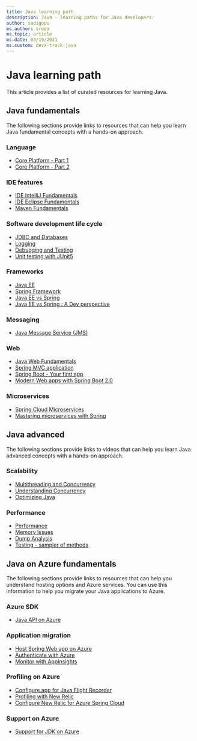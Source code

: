 ```yaml
---
title: Java learning path
description: Java - learning paths for Java developers.
author: sadigopu
ms.author: sreea
ms.topic: article
ms.date: 03/19/2021
ms.custom: devx-track-java
---
```


# Java learning path

This article provides a list of curated resources for learning Java.

## Java fundamentals

The following sections provide links to resources that can help you learn Java fundamental concepts with a hands-on approach.

### Language

- [Core Platform - Part 1](https://www.linkedin.com/learning/5157019?u=3322)
- [Core Platform - Part 2](https://www.linkedin.com/learning/advanced-java-programming-2/learn-advanced-java-programming?u=3322)

### IDE features

- [IDE IntelliJ Fundamentals](https://www.linkedin.com/learning/intellij-idea-community-edition-essential-training/welcome?u=3322)
- [IDE Eclipse Fundamentals](https://www.linkedin.com/learning/eclipse-essential-training/welcome?u=3322)
- [Maven Fundamentals](https://www.linkedin.com/learning/5237111?u=3322)

### Software development life cycle

- [JDBC and Databases](https://www.linkedin.com/learning/learning-jdbc/get-going-with-data-access-in-java?u=3322)
- [Logging](https://www.youtube.com/watch?v=oiaEP57nsmI)
- [Debugging and Testing](https://learning.oreilly.com/library/view/java-for-absolute/9781484237786/html/463938_1_En_9_Chapter.xhtml)
- [Unit testing with JUnit5](https://www.linkedin.com/learning/5179603?u=3322)

### Frameworks

- [Java EE](https://www.linkedin.com/learning/learning-java-enterprise-edition?u=3322)
- [Spring Framework](https://www.linkedin.com/learning/1281479?u=3322)
- [Java EE vs Spring](https://www.quora.com/What-are-the-differences-between-Java-EE-and-Spring)
- [Java EE vs Spring : A Dev perspective](https://dzone.com/articles/developers-perspective-spring)

### Messaging

- [Java Message Service (JMS)](https://www.linkedin.com/learning/5198222?u=3322)

### Web

- [Java Web Fundamentals](https://www.linkedin.com/learning/5181572?u=3322)
- [Spring MVC application](https://www.linkedin.com/learning/spring-spring-mvc-2/spring-mvc-for-robust-applications?u=3322)
- [Spring Boot - Your first app](https://www.linkedin.com/learning/learning-spring-with-spring-boot-2?u=3322)
- [Modern Web apps with Spring Boot 2.0](https://www.linkedin.com/learning/5121580?u=3322)

### Microservices

- [Spring Cloud Microservices](https://www.linkedin.com/learning/spring-spring-cloud-2?u=3322)
- [Mastering microservices with Spring](https://www.linkedin.com/learning/mastering-microservices-with-java?u=3322)

## Java advanced

The following sections provide links to videos that can help you learn Java advanced concepts with a hands-on approach.

### Scalability

- [Multithreading and Concurrency](https://www.linkedin.com/learning/learning-java-threads/welcome?u=3322)
- [Understanding Concurrency](https://learning.oreilly.com/playlists/d44bf7e8-56c4-415d-8d76-b621373d44ee/)
- [Optimizing Java](https://www.linkedin.com/learning/5219237?u=3322)

### Performance

- [Performance](https://blogs.msdn.microsoft.com/azureossds/2016/02/05/profiling-java-process-on-azure-web-apps)
- [Memory Issues](https://www.linkedin.com/learning/java-memory-management?u=3322)
- [Dump Analysis](https://www.linkedin.com/learning/java-concurrency-troubleshooting-latency-and-throughput?u=3322)
- [Testing - sampler of methods](https://learning.oreilly.com/playlists/e1ec94ab-a912-4455-b8a7-eccb024d3c55/)

## Java on Azure fundamentals

The following sections provide links to resources that can help you understand hosting options and Azure services. You can use this information to help you migrate your Java applications to Azure.

### Azure SDK

- [Java API on Azure](https://docs.microsoft.com/java/api/overview/azure/?view=azure-java-stable&preserve-view=true)

### Application migration

- [Host Spring Web app on Azure](https://docs.microsoft.com/azure/app-service/quickstart-java?tabs=javase&pivots=platform-linux)
- [Authenticate with Azure](https://docs.microsoft.com/java/api/overview/azure/?view=azure-java-stable&preserve-view=true)
- [Monitor with AppInsights](https://docs.microsoft.com/azure/application-insights/app-insights-java-quick-start?toc=/java/azure/toc.json?view%3Dazure-java-stable&bc=/java/java_sdk_breadcrumb/toc.json?view%3Dazure-java-stable&view=azure-java-stable&preserve-view=true)

### Profiling on Azure

- [Configure app for Java Flight Recorder](https://docs.microsoft.com/azure/app-service/configure-language-java?pivots=platform-linux#configure-apm-platforms%20%E2%80%93%20how%20to%20configure%20New%20Relic%20for%20App%20Service)
- [Profiling with New Relic](https://docs.microsoft.com/azure/app-service/configure-language-java?pivots=platform-linux#configure-apm-platforms&preserve-view=true)
- [Configure New Relic for Azure Spring Cloud](https://github.com/selvasingh/spring-petclinic-microservices)

### Support on Azure

- [Support for JDK on Azure](https://docs.microsoft.com/azure/java/jdk/?view=azure-java-stable&preserve-view=true)
